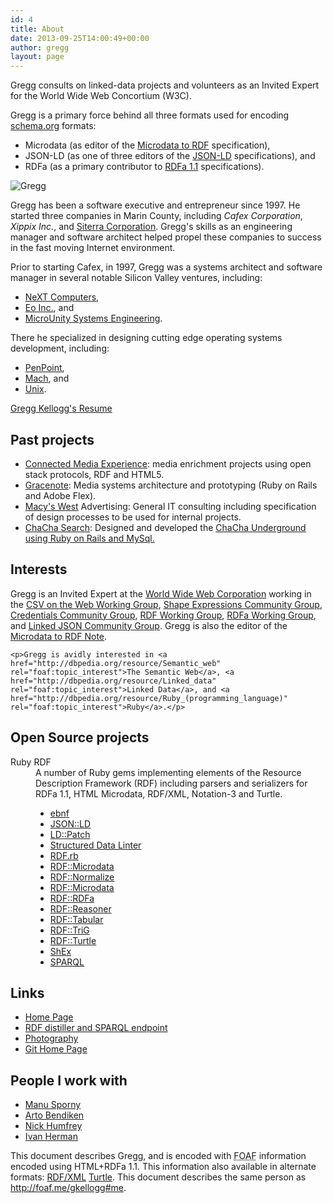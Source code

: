 ```yaml
---
id: 4
title: About
date: 2013-09-25T14:00:49+00:00
author: gregg
layout: page
---
```

Gregg  consults on linked-data projects and volunteers as an Invited Expert for the World Wide Web Concortium (W3C).

Gregg is a primary force behind all three formats used for encoding [schema.org](http://schema.org/) formats:

  * Microdata (as editor of the [Microdata to RDF](http://www.w3.org/TR/microdata-rdf) specification),
  * JSON-LD (as one of three editors of the [JSON-LD](http://www.w3.org/TR/json-ld) specifications), and
  * RDFa (as a primary contributor to [RDFa 1.1](http://www.w3.org/TR/rdfa-syntax/) specifications).

<div about="http://greggkellogg.net/foaf" prefix="doap: http://usefulinc.com/ns/doap#" vocab="http://schema.org/" typeof="foaf:PersonalProfileDocument">
  <link rel="foaf:maker" href="http://greggkellogg.net/foaf#me"/>
<div about="http://greggkellogg.net/foaf#me" id="me" typeof="foaf:Person">
  <p></p>
  <img alt="Gregg" rel="foaf:depiction" resource="http://www.gravatar.com/avatar/42f948adff3afaa52249d963117af7c8.png" src="http://www.gravatar.com/avatar/42f948adff3afaa52249d963117af7c8.png" />
  <p>Gregg has been a software executive and entrepreneur since 1997. He started three companies in Marin County, including <em rel="foaf:pastProject" typeof=""><span property="foaf:name">Cafex Corporation</span></em>, <em rel="foaf:pastProject" typeof=""><span property="foaf:name">Xippix Inc.</span></em>, and <a href="http://www.siterra.com/" rel="foaf:pastProject">Siterra Corporation</a>. Gregg&#39;s skills as an engineering manager and software architect helped propel these companies to success in the fast moving Internet environment.</p>
  <p>Prior to starting Cafex, in 1997, Gregg was a systems architect and software manager in several notable Silicon Valley ventures, including:</p>
  <ul>
    <li><a href="http://dbpedia.org/resource/NeXT" rel="foaf:pastProject">NeXT Computers</a>,</li>
    <li><a href="http://dbpedia.org/resource/EO_Personal_Communicator" property="foaf:pastProject">Eo Inc.</a>, and</li>
    <li><a href="http://www.microunity.com/" rel="foaf:pastProject">MicroUnity Systems Engineering</a>.</li>
  </ul>
  <p>There he specialized in designing cutting edge operating systems development, including:</p>
  <ul>
    <li><a href="http://dbpedia.org/resource/PenPoint" rel="foaf:topic_interest">PenPoint</a>,</li>
    <li><a href="http://dbpedia.org/resource/Mach_(kernel)" rel="foaf:topic_interest">Mach</a>, and</li>
    <li><a href="http://dbpedia.org/resource/Unix" rel="foaf:topic_interest">Unix</a>.</li>
  </ul>  
  <p><a href="/pages/resume">Gregg Kellogg&#39;s Resume</a></p>
  <section>
    <h2>Past projects</h2>
    <ul>
      <li><a href="http://connectedmediaexperience.org/" rel="foaf:pastProject">Connected Media Experience</a>: media enrichment projects using open stack protocols, RDF and HTML5.</li>
      <li><a href="http://dbpedia.org/resource/Gracenote" rel="foaf:pastProject">Gracenote</a>: Media systems architecture and prototyping (Ruby on Rails and Adobe Flex).</li>
      <li><a href="http://dbpedia.org/resource/Macy%27s_West" rel="foaf:pastProject">Macy&#39;s West</a> Advertising: General IT consulting including specification of design processes to be used for internal projects.</li>
      <li><a href="http://dbpedia.org/resource/ChaCha_(search_engine)" rel="foaf:pastProject">ChaCha Search</a>:
        Designed and developed the <a href="http://underground.chacha.com">ChaCha Underground using Ruby on Rails and MySql.</a></li>
    </ul>
  </section>
  <section>
    <h2>Interests</h2>
    <p>Gregg is an Invited Expert at the <a property="foaf:workplaceHomepage" href="http://w3.org/">World Wide Web Corporation</a> working in the
      <a href="http://www.w3.org/2013/csvw/wiki/Main_Page" rel="foaf:pastProject">CSV on the Web Working Group</a>,
      <a href="https://www.w3.org/community/shex/" rel="foaf:currentProject">Shape Expressions Community Group</a>,
      <a href="https://www.w3.org/community/credentials/" rel="foaf:currentProject">Credentials Community Group</a>,
      <a href="http://www.w3.org/2011/rdf-wg" rel="foaf:pastProject">RDF Working Group</a>,
      <a href="http://www.w3.org/2010/02/rdfa/" rel="foaf:pastProject">RDFa Working Group</a>, and
      <a href="http://www.w3.org/community/json-ld/" rel="foaf:currentProject">Linked JSON Community Group</a>.
      Gregg is also the editor of the <a href="http://www.w3.org/TR/microdata-rdf" rel="foaf:pastProject">Microdata to RDF Note</a>.
    </p>

    <p>Gregg is avidly interested in <a href="http://dbpedia.org/resource/Semantic_web" rel="foaf:topic_interest">The Semantic Web</a>, <a href="http://dbpedia.org/resource/Linked_data" rel="foaf:topic_interest">Linked Data</a>, and <a href="http://dbpedia.org/resource/Ruby_(programming_language)" rel="foaf:topic_interest">Ruby</a>.</p>
  </section>
  <section>
    <h2>Open Source projects</h2>
    <dl>
        <dt resource="http://github.com/ruby-rdf" rev="foaf:member" typeof="foaf:Group">Ruby RDF</dt>
        <dd>
          A number of Ruby gems implementing elements of the Resource Description Framework (RDF) including parsers and serializers for RDFa 1.1, HTML Microdata, RDF&#47;XML, Notation-3 and Turtle.
          <ul>
            <li><a href="http://rubygems.org/gems/ebnf" rel="foaf:currentProject" typeof="doap:Project"><span property="doap:name">ebnf</span></a></li>
            <li><a href="http://rubygems.org/gems/json-ld" rel="foaf:currentProject" typeof="doap:Project"><span property="doap:name">JSON::LD</span></a></li>
            <li><a href="http://rubygems.org/gems/ld-patch" rel="foaf:currentProject" typeof="doap:Project"><span property="doap:name">LD::Patch</span></a></li>
            <li><a href="http://rubygems.org/gems/linter" rel="foaf:currentProject" typeof="doap:Project"><span property="doap:name">Structured Data Linter</span></a></li>
            <li><a href="http://rubygems.org/gems/rdf" rel="foaf:currentProject" typeof="doap:Project"><span property="doap:name">RDF.rb</span></a></li>
            <li><a href="http://rubygems.org/gems/rdf-microdata" rel="foaf:currentProject" typeof="doap:Project"><span property="doap:name">RDF::Microdata</span></a></li>
            <li><a href="http://rubygems.org/gems/rdf-normalize" rel="foaf:currentProject" typeof="doap:Project"><span property="doap:name">RDF::Normalize</span></a></li>
            <li><a href="http://rubygems.org/gems/rdf-microdata" rel="foaf:currentProject" typeof="doap:Project"><span property="doap:name">RDF::Microdata</span></a></li>
            <li><a href="http://rubygems.org/gems/rdf-rdfa" rel="foaf:currentProject" typeof="doap:Project"><span property="doap:name">RDF::RDFa</span></a></li>
            <li><a href="http://rubygems.org/gems/rdf-reasoner" rel="foaf:currentProject" typeof="doap:Project"><span property="doap:name">RDF::Reasoner</span></a></li>
            <li><a href="http://rubygems.org/gems/rdf-tabular" rel="foaf:currentProject" typeof="doap:Project"><span property="doap:name">RDF::Tabular</span></a></li>
            <li><a href="http://rubygems.org/gems/rdf-trig" rel="foaf:currentProject" typeof="doap:Project"><span property="doap:name">RDF::TriG</span></a></li>
            <li><a href="http://rubygems.org/gems/rdf-turtle" rel="foaf:currentProject" typeof="doap:Project"><span property="doap:name">RDF::Turtle</span></a></li>
            <li><a href="http://rubygems.org/gems/shex" rel="foaf:currentProject" typeof="doap:Project"><span property="doap:name">ShEx</span></a></li>
            <li><a href="http://rubygems.org/gems/sparql" rel="foaf:currentProject" typeof="doap:Project"><span property="doap:name">SPARQL</span></a></li>
          </ul>
        </dd>
    </dl>
  </section>
  <section>
    <h2>Links</h2>
    <ul>
      <li><a href="http://greggkellogg.net/" rel="foaf:homepage">Home Page</a></li>
      <li><a href="http://rdf.kellogg-assoc.com/" rel="foaf:currentProject">RDF distiller and SPARQL endpoint</a></li>
      <li><a href="http://greggkellogg.net/photography" rel="foaf:interest">Photography</a></li>
      <li rel="doap:repository doap:homepage"><span about="http://github.com/gkellogg" typeof="doap:GitRepository"><a href="http://github.com/gkellogg">Git Home Page</a></span></li>
    </ul>
  </section>
  <section>
    <h2>People I work with</h2>
    <ul>
      <li><a rel="foaf:knows" href="http://manu.sporny.org/foaf.rdf"     typeof="foaf:Person"><span property="foaf:name">Manu Sporny</span></a></li>
      <li><a rel="foaf:knows" href="http://ar.to/#self"                  typeof="foaf:Person"><span property="foaf:name">Arto Bendiken</span></a></li>
      <li><a rel="foaf:knows" href="http://www.aelius.com/njh/foaf.rdf"  typeof="foaf:Person"><span property="foaf:name">Nick Humfrey</span></a></li>
      <li><a rel="foaf:knows" href="http://www.ivan-herman.net/foaf.rdf" typeof="foaf:Person"><span property="foaf:name">Ivan Herman</span></a></li>
    </ul>
    <p class="note">
      This document describes <span rel="foaf:primaryTopic" resource="http://greggkellogg.net/foaf#me">Gregg</span>, and is encoded with <acronym title="Friend of a Friend">FOAF</acronym> information encoded using HTML+RDFa 1.1.
      <span>This information also available in alternate formats: <a href="/foaf.rdf" rel="owl:sameAs">RDF&#47;XML</a> <a href="/foaf.ttl" rel="owl:sameAs">Turtle</a></span>.
      <span>This document describes the same person as <a href="http://foaf.me/gkellogg#me" rel="owl:sameAs">http:&#47;&#47;foaf.me&#47;gkellogg#me</a>.</span>
    </p>
  </section>
</div>
</div>
